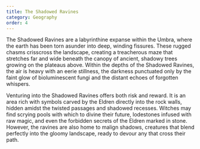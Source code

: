 ```yaml
---
title: The Shadowed Ravines
category: Geography
order: 4
---
```


The Shadowed Ravines are a labyrinthine expanse within the Umbra, where the earth has been torn asunder into deep, winding fissures. These rugged chasms crisscross the landscape, creating a treacherous maze that stretches far and wide beneath the canopy of ancient, shadowy trees growing on the plateaus above. Within the depths of the Shadowed Ravines, the air is heavy with an eerie stillness, the darkness punctuated only by the faint glow of bioluminescent fungi and the distant echoes of forgotten whispers.

Venturing into the Shadowed Ravines offers both risk and reward. It is an area rich with symbols carved by the Eldren directly into the rock walls, hidden amidst the twisted passages and shadowed recesses. Witches may find scrying pools with which to divine their future, lodestones infused with raw magic, and even the forbidden secrets of the Eldren marked in stone. However, the ravines are also home to malign shadows, creatures that blend perfectly into the gloomy landscape, ready to devour any that cross their path.